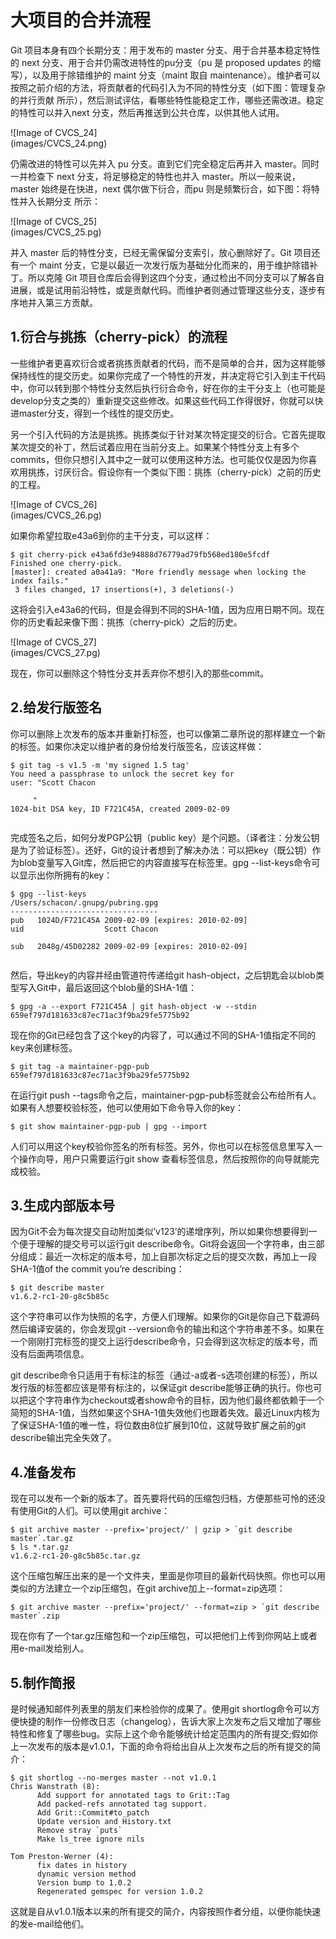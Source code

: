 # 大项目的合并流程

Git 项目本身有四个长期分支：用于发布的 master 分支、用于合并基本稳定特性的 next 分支、用于合并仍需改进特性的pu分支（pu 是 proposed updates 的缩写），以及用于除错维护的 maint 分支（maint 取自 maintenance）。维护者可以按照之前介绍的方法，将贡献者的代码引入为不同的特性分支（如下图：管理复杂的并行贡献 所示），然后测试评估，看哪些特性能稳定工作，哪些还需改进。稳定的特性可以并入next 分支，然后再推送到公共仓库，以供其他人试用。

![Image of CVCS_24]		
(images/CVCS_24.png)

仍需改进的特性可以先并入 pu 分支。直到它们完全稳定后再并入 master。同时一并检查下 next 分支，将足够稳定的特性也并入 master。所以一般来说，master 始终是在快进，next 偶尔做下衍合，而pu 则是频繁衍合，如下图：将特性并入长期分支 所示：

![Image of CVCS_25]		
(images/CVCS_25.pg)

并入 master 后的特性分支，已经无需保留分支索引，放心删除好了。Git 项目还有一个 maint 分支，它是以最近一次发行版为基础分化而来的，用于维护除错补丁。所以克隆 Git 项目仓库后会得到这四个分支，通过检出不同分支可以了解各自进展，或是试用前沿特性，或是贡献代码。而维护者则通过管理这些分支，逐步有序地并入第三方贡献。

## 1.衍合与挑拣（cherry-pick）的流程
一些维护者更喜欢衍合或者挑拣贡献者的代码，而不是简单的合并，因为这样能够保持线性的提交历史。如果你完成了一个特性的开发，并决定将它引入到主干代码中，你可以转到那个特性分支然后执行衍合命令，好在你的主干分支上（也可能是develop分支之类的）重新提交这些修改。如果这些代码工作得很好，你就可以快进master分支，得到一个线性的提交历史。

另一个引入代码的方法是挑拣。挑拣类似于针对某次特定提交的衍合。它首先提取某次提交的补丁，然后试着应用在当前分支上。如果某个特性分支上有多个 commits，但你只想引入其中之一就可以使用这种方法。也可能仅仅是因为你喜欢用挑拣，讨厌衍合。假设你有一个类似下图：挑拣（cherry-pick）之前的历史 的工程。

![Image of CVCS_26]		
(images/CVCS_26.pg)
 
如果你希望拉取e43a6到你的主干分支，可以这样：

```
$ git cherry-pick e43a6fd3e94888d76779ad79fb568ed180e5fcdf
Finished one cherry-pick.
[master]: created a0a41a9: "More friendly message when locking the index fails."
 3 files changed, 17 insertions(+), 3 deletions(-)
```

这将会引入e43a6的代码，但是会得到不同的SHA-1值，因为应用日期不同。现在你的历史看起来像下图：挑拣（cherry-pick）之后的历史。

![Image of CVCS_27]		
(images/CVCS_27.pg)
 
现在，你可以删除这个特性分支并丢弃你不想引入的那些commit。

## 2.给发行版签名

你可以删除上次发布的版本并重新打标签，也可以像第二章所说的那样建立一个新的标签。如果你决定以维护者的身份给发行版签名，应该这样做：

```
$ git tag -s v1.5 -m 'my signed 1.5 tag'
You need a passphrase to unlock the secret key for
user: "Scott Chacon 
    
     "
1024-bit DSA key, ID F721C45A, created 2009-02-09
    
```

完成签名之后，如何分发PGP公钥（public key）是个问题。（译者注：分发公钥是为了验证标签）。还好，Git的设计者想到了解决办法：可以把key（既公钥）作为blob变量写入Git库，然后把它的内容直接写在标签里。gpg --list-keys命令可以显示出你所拥有的key：

```
$ gpg --list-keys
/Users/schacon/.gnupg/pubring.gpg
---------------------------------
pub   1024D/F721C45A 2009-02-09 [expires: 2010-02-09]
uid                  Scott Chacon 
    
sub   2048g/45D02282 2009-02-09 [expires: 2010-02-09]
    
```

然后，导出key的内容并经由管道符传递给git hash-object，之后钥匙会以blob类型写入Git中，最后返回这个blob量的SHA-1值：

```
$ gpg -a --export F721C45A | git hash-object -w --stdin
659ef797d181633c87ec71ac3f9ba29fe5775b92
```

现在你的Git已经包含了这个key的内容了，可以通过不同的SHA-1值指定不同的key来创建标签。

```
$ git tag -a maintainer-pgp-pub 659ef797d181633c87ec71ac3f9ba29fe5775b92
```

在运行git push --tags命令之后，maintainer-pgp-pub标签就会公布给所有人。如果有人想要校验标签，他可以使用如下命令导入你的key：

```
$ git show maintainer-pgp-pub | gpg --import
```

人们可以用这个key校验你签名的所有标签。另外，你也可以在标签信息里写入一个操作向导，用户只需要运行git show 查看标签信息，然后按照你的向导就能完成校验。

## 3.生成内部版本号

因为Git不会为每次提交自动附加类似’v123’的递增序列，所以如果你想要得到一个便于理解的提交号可以运行git describe命令。Git将会返回一个字符串，由三部分组成：最近一次标定的版本号，加上自那次标定之后的提交次数，再加上一段SHA-1值of the commit you’re describing：

```
$ git describe master
v1.6.2-rc1-20-g8c5b85c
```

这个字符串可以作为快照的名字，方便人们理解。如果你的Git是你自己下载源码然后编译安装的，你会发现git --version命令的输出和这个字符串差不多。如果在一个刚刚打完标签的提交上运行describe命令，只会得到这次标定的版本号，而没有后面两项信息。

git describe命令只适用于有标注的标签（通过-a或者-s选项创建的标签），所以发行版的标签都应该是带有标注的，以保证git describe能够正确的执行。你也可以把这个字符串作为checkout或者show命令的目标，因为他们最终都依赖于一个简短的SHA-1值，当然如果这个SHA-1值失效他们也跟着失效。最近Linux内核为了保证SHA-1值的唯一性，将位数由8位扩展到10位，这就导致扩展之前的git describe输出完全失效了。

## 4.准备发布

现在可以发布一个新的版本了。首先要将代码的压缩包归档，方便那些可怜的还没有使用Git的人们。可以使用git archive：

```
$ git archive master --prefix='project/' | gzip > `git describe master`.tar.gz
$ ls *.tar.gz
v1.6.2-rc1-20-g8c5b85c.tar.gz
```

这个压缩包解压出来的是一个文件夹，里面是你项目的最新代码快照。你也可以用类似的方法建立一个zip压缩包，在git archive加上--format=zip选项：

```
$ git archive master --prefix='project/' --format=zip > `git describe master`.zip
```

现在你有了一个tar.gz压缩包和一个zip压缩包，可以把他们上传到你网站上或者用e-mail发给别人。

## 5.制作简报

是时候通知邮件列表里的朋友们来检验你的成果了。使用git shortlog命令可以方便快捷的制作一份修改日志（changelog），告诉大家上次发布之后又增加了哪些特性和修复了哪些bug。实际上这个命令能够统计给定范围内的所有提交;假如你上一次发布的版本是v1.0.1，下面的命令将给出自从上次发布之后的所有提交的简介：

```
$ git shortlog --no-merges master --not v1.0.1
Chris Wanstrath (8):
      Add support for annotated tags to Grit::Tag
      Add packed-refs annotated tag support.
      Add Grit::Commit#to_patch
      Update version and History.txt
      Remove stray `puts`
      Make ls_tree ignore nils

Tom Preston-Werner (4):
      fix dates in history
      dynamic version method
      Version bump to 1.0.2
      Regenerated gemspec for version 1.0.2
```

这就是自从v1.0.1版本以来的所有提交的简介，内容按照作者分组，以便你能快速的发e-mail给他们。

